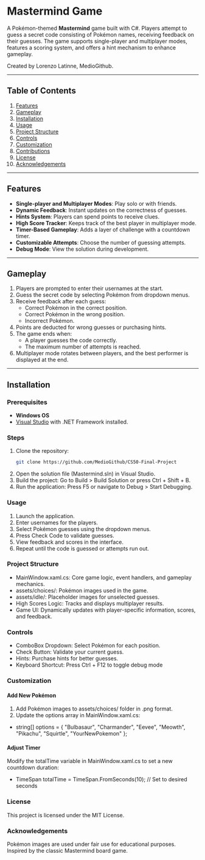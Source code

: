 # Mastermind Game

A Pokémon-themed **Mastermind** game built with C#. Players attempt to guess a secret code consisting of Pokémon names, receiving feedback on their guesses. The game supports single-player and multiplayer modes, features a scoring system, and offers a hint mechanism to enhance gameplay.

Created by Lorenzo Latinne, MedioGithub.

---

## Table of Contents

1. [Features](#features)
2. [Gameplay](#gameplay)
3. [Installation](#installation)
4. [Usage](#usage)
5. [Project Structure](#project-structure)
6. [Controls](#controls)
7. [Customization](#customization)
8. [Contributions](#contributions)
9. [License](#license)
10. [Acknowledgements](#acknowledgements)

---

## Features

- **Single-player and Multiplayer Modes**: Play solo or with friends.
- **Dynamic Feedback**: Instant updates on the correctness of guesses.
- **Hints System**: Players can spend points to receive clues.
- **High Score Tracker**: Keeps track of the best player in multiplayer mode.
- **Timer-Based Gameplay**: Adds a layer of challenge with a countdown timer.
- **Customizable Attempts**: Choose the number of guessing attempts.
- **Debug Mode**: View the solution during development.

---

## Gameplay

1. Players are prompted to enter their usernames at the start.
2. Guess the secret code by selecting Pokémon from dropdown menus.
3. Receive feedback after each guess:
   - Correct Pokémon in the correct position.
   - Correct Pokémon in the wrong position.
   - Incorrect Pokémon.
4. Points are deducted for wrong guesses or purchasing hints.
5. The game ends when:
   - A player guesses the code correctly.
   - The maximum number of attempts is reached.
6. Multiplayer mode rotates between players, and the best performer is displayed at the end.

---

## Installation

### Prerequisites

- **Windows OS**
- [Visual Studio](https://visualstudio.microsoft.com/) with .NET Framework installed.

### Steps

1. Clone the repository:
   ```bash
   git clone https://github.com/MedioGithub/CS50-Final-Project
2. Open the solution file (Mastermind.sln) in Visual Studio.
3. Build the project: Go to Build > Build Solution or press Ctrl + Shift + B.
4. Run the application: Press F5 or navigate to Debug > Start Debugging.

### Usage
1. Launch the application.
2. Enter usernames for the players.
3. Select Pokémon guesses using the dropdown menus.
4. Press Check Code to validate guesses.
5. View feedback and scores in the interface.
6. Repeat until the code is guessed or attempts run out.

### Project Structure

- MainWindow.xaml.cs: Core game logic, event handlers, and gameplay mechanics.  
- assets/choices/: Pokémon images used in the game.  
- assets/idle/: Placeholder images for unselected guesses.  
- High Scores Logic: Tracks and displays multiplayer results.  
- Game UI: Dynamically updates with player-specific information, scores, and feedback.

### Controls

- ComboBox Dropdown: Select Pokémon for each position.  
- Check Button: Validate your current guess.  
- Hints: Purchase hints for better guesses.  
- Keyboard Shortcut: Press Ctrl + F12 to toggle debug mode

### Customization

#### Add New Pokémon

1. Add Pokémon images to assets/choices/ folder in .png format.
2. Update the options array in MainWindow.xaml.cs:  
- string[] options = { "Bulbasaur", "Charmander", "Eevee", "Meowth", "Pikachu", "Squirtle", "YourNewPokemon" };  

#### Adjust Timer

Modify the totalTime variable in MainWindow.xaml.cs to set a new countdown duration:  

- TimeSpan totalTime = TimeSpan.FromSeconds(10); // Set to desired seconds  

### License

This project is licensed under the MIT License.

### Acknowledgements

Pokémon images are used under fair use for educational purposes.  
Inspired by the classic Mastermind board game.  
